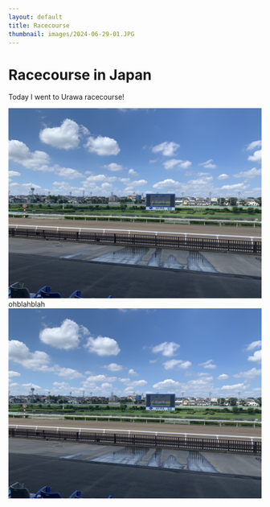 ```yaml
---
layout: default
title: Racecourse
thumbnail: images/2024-06-29-01.JPG
---
```


# Racecourse in Japan
 
Today I went to Urawa racecourse!


  
![picture1](/images/2024-06-29-01.JPG)  
ohblahblah  
![picture2](/images/2024-06-29-01.JPG)

